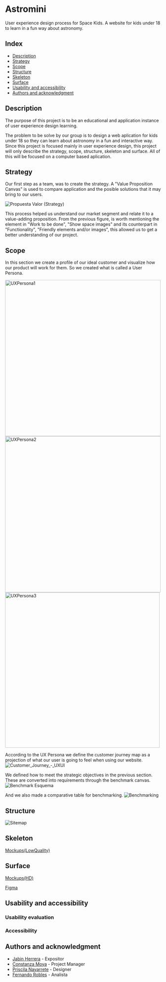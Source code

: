 # Astromini
User experience design process for Space Kids. A website for kids under 18 to learn in a fun way about astronomy.

## Index
- [Description](https://github.com/jabinherrera/UX/blob/main/README.md#description)
- [Strategy](https://github.com/jabinherrera/UX/blob/main/README.md#strategy)
- [Scope](https://github.com/jabinherrera/UX/blob/main/README.md#scope)
- [Structure](https://github.com/jabinherrera/UX/blob/main/README.md#structure)
- [Skeleton](https://github.com/jabinherrera/UX/blob/main/README.md#skeleton)
- [Surface](https://github.com/jabinherrera/UX/blob/main/README.md#surface)
- [Usability and accessibility](https://github.com/jabinherrera/UX/blob/main/README.md#usability-and-accessibility)
- [Authors and acknowledgment](https://github.com/jabinherrera/UX/blob/main/README.md#authors-and-acknowledgment)

## Description
The purpose of this project is to be an educational and application instance of user experience design learning.

The problem to be solve by our group is to design a web aplication for kids under 18 so they can learn about astronomy in a fun and interactive way. Since this project is focused mainly in user experience design, this project will only describe the strategy, scope, structure, skeleton and surface. All of this will be focused on a computer based aplication.

## Strategy
Our first step as a team, was to create the strategy. A "Value Proposition Canvas" is used to compare application and the posible solutions that it may bring to our users.

![Propuesta Valor (Strategy)](https://github.com/jabinherrera/UX/assets/89926906/0a8e86c7-d44e-43a0-95ea-63dd2e740993)

This process helped us understand our market segment and relate it to a value-adding proposition. From the previous figure, is worth mentioning the element in "Work to be done", "Show space images" and its counterpart in "Functionality", "Friendly elements and/or images", this allowed us to get a better understanding of our project. <!-- Decir si agregamos, mantubimos o descartamos ideas de las propuestas de valor al final del proyecto -->

## Scope
In this section we create a profile of our ideal customer and visualize how our product will work for them. So we created what is called a User Persona.

<img width="503" alt="UXPersona1" src="https://github.com/jabinherrera/UX/assets/89926906/6857b1cd-6917-4577-b6ba-c3c6cb2a6a32">
<img width="503" alt="UXPersona2" src="https://github.com/jabinherrera/UX/assets/89926906/09976555-28be-4f1e-b512-524494e13a84">
<img width="500" alt="UXPersona3" src="https://github.com/jabinherrera/UX/assets/89926906/62cb1be3-2619-4bcd-99b5-b539266438d3">


According to the UX Persona we define the customer journey map as a projection of what our user is going to feel when using our website.
![Customer_Journey_-_UXUI](https://github.com/jabinherrera/UX/assets/89926906/f810aac8-7464-4c80-88e9-8354b2d3ba6e)

We defined how to meet the strategic objectives in the previous section. These are converted into requirements through the benchmark canvas.
![Benchmark Esquema](https://github.com/jabinherrera/UX/assets/89926906/972022e9-1941-4dca-bb55-18fec10c596b)

And we also made a comparative table for benchmarking.
![Benchmarking](https://github.com/jabinherrera/UX/assets/89926906/2e6c9f2f-eb3c-49af-ad38-5a0fe82e79da)

## Structure
![Sitemap](https://github.com/jabinherrera/UX/assets/89926906/139fddc9-8258-480d-9cac-8f772f19768a)


## Skeleton
[Mockups(LowQuality)](https://github.com/jabinherrera/UX/blob/main/deliverables/mockups(lowfi).pdf)

## Surface
[Mockups(HD)](https://github.com/jabinherrera/UX/blob/main/deliverables/Interfaces%20hd.pdf)

[Figma](https://www.figma.com/file/d8i0rGzcCABYXVJy528eff/Interfaces-HD?type=design&node-id=0%3A1&t=ryEWUxo5mKQeToMj-1)

## Usability and accessibility

### Usability evaluation

### Accessibility

## Authors and acknowledgment
* [Jabin Herrera](https://github.com/jabinherrera) - Expositor
* [Constanza Moya](https://github.com/rescue98) - Project Manager
* [Priscila Navarrete](https://github.com/PriscilaNC) - Designer
* [Fernando Robles](https://github.com/frobles03) - Analista
